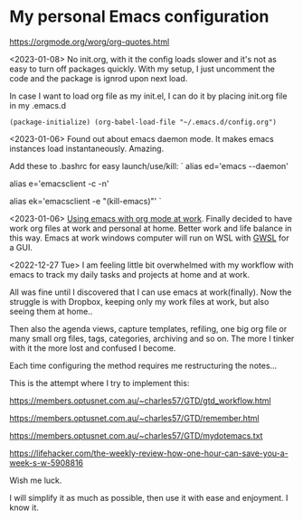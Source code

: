# My personal Emacs configuration

https://orgmode.org/worg/org-quotes.html

<2023-01-08> No init.org, with it the config loads slower and it's not
as easy to turn off packages quickly. With my setup, I just uncomment
the code and the package is ignrod upon next load.

In case I want to load org file as my init.el, I can do it by placing
init.org file in my .emacs.d

`(package-initialize)
(org-babel-load-file "~/.emacs.d/config.org")`

<2023-01-06> Found out about emacs daemon mode. It makes emacs
instances load instantaneously. Amazing.

Add these to .bashrc for easy launch/use/kill:
`
alias ed='emacs --daemon'

alias e='emacsclient -c -n'

alias ek='emacsclient -e "(kill-emacs)"'
`

<2023-01-06> [Using emacs with org mode at
work](https://www.reddit.com/r/emacs/comments/1043g41/help_me_use_emacs_with_org_mode_at_work/).
Finally decided to have work org files at work and personal at home.
Better work and life balance in this way. Emacs at work windows
computer will run on WSL with [GWSL](https://opticos.github.io/gwsl/)
for a GUI.

<2022-12-27 Tue> I am feeling little bit overwhelmed with my workflow
with emacs to track my daily tasks and projects at home and at work.

All was fine until I discovered that I can use emacs at work(finally).
Now the struggle is with Dropbox, keeping only my work files at work,
but also seeing them at home..

Then also the agenda views, capture templates, refiling, one big org
file or many small org files, tags, categories, archiving and so on.
The more I tinker with it the more lost and confused I become.

Each time configuring the method requires me restructuring the
notes...

This is the attempt where I try to implement this:

https://members.optusnet.com.au/~charles57/GTD/gtd_workflow.html

https://members.optusnet.com.au/~charles57/GTD/remember.html

https://members.optusnet.com.au/~charles57/GTD/mydotemacs.txt

https://lifehacker.com/the-weekly-review-how-one-hour-can-save-you-a-week-s-w-5908816

Wish me luck.

I will simplify it as much as possible, then use it with ease and
enjoyment. I know it.
